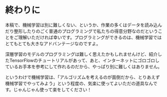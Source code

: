 # 終わりに

本稿で、機械学習は別に難しくない、というか、作業の多くはデータを読み込んだり整形したりのごく普通のプログラミングで私たちの得意分野なのだということをご理解いただければ幸いです。プログラミングができるのは、機械学習ではとてもとても大きなアドバンテージなのですよ。

深層学習のモデルのプログラミングは難しく思えたかもしれませんけど、紹介したTensorFlowのチュートリアルがあって、あと、インターネットにゴロゴロしているお手本を参考にして作れるのだから、やっぱり別に難しくはありません。

というわけで機械学習は、「アルゴリズムを考えるのが面倒だから、とりあえず機械学習でやってみよう」という程度の、気楽に使ってよいただの道具なんです。じゃんじゃん使って楽をしてください！
